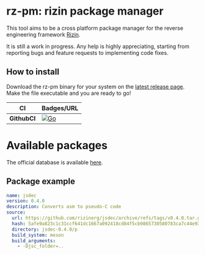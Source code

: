 # rz-pm: rizin package manager

This tool aims to be a cross platform package manager for the reverse engineering
framework [Rizin](https://github.com/rizinorg/rizin).

It is still a work in progress. Any help is highly appreciating, starting from
reporting bugs and feature requests to implementing code fixes.

## How to install

Download the rz-pm binary for your system on the [latest release page](https://github.com/rizinorg/rz-pm/releases/latest). Make the file executable and you are ready to go!


| CI | Badges/URL |
|----------|---------------------------------------------------------------------|
| **GithubCI**  | [![Go](https://github.com/rizinorg/rz-pm/actions/workflows/go.yml/badge.svg)](https://github.com/rizinorg/rz-pm/actions/workflows/go.yml) |

# Available packages
The official database is available [here](https://github.com/rizinorg/rz-pm-db).

## Package example

```yaml
name: jsdec
version: 0.4.0
description: Converts asm to pseudo-C code
source:
  url: https://github.com/rizinorg/jsdec/archive/refs/tags/v0.4.0.tar.gz
  hash: 5afe9a823c1c31ccf641dc1667a092418cd84f5cb9865730580783ca7c44e93d
  directory: jsdec-0.4.0/p
  build_system: meson
  build_arguments:
    - -Djsc_folder=..
```
